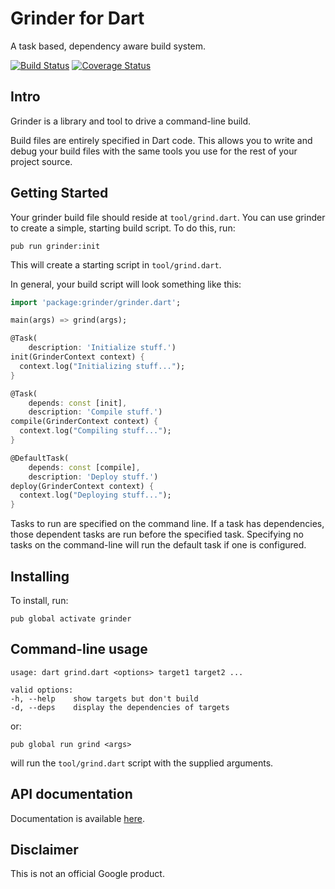 # Grinder for Dart

A task based, dependency aware build system.

[![Build Status](https://travis-ci.org/google/grinder.dart.svg?branch=master)](https://travis-ci.org/google/grinder.dart)
[![Coverage Status](https://img.shields.io/coveralls/google/grinder.dart.svg)](https://coveralls.io/r/google/grinder.dart)

## Intro

Grinder is a library and tool to drive a command-line build.

Build files are entirely specified in Dart code. This allows you to write and
debug your build files with the same tools you use for the rest of your project
source.

## Getting Started

Your grinder build file should reside at `tool/grind.dart`. You can use grinder
to create a simple, starting build script. To do this, run:

    pub run grinder:init

This will create a starting script in `tool/grind.dart`.

In general, your build script will look something like this:

```dart
import 'package:grinder/grinder.dart';

main(args) => grind(args);

@Task(
    description: 'Initialize stuff.')
init(GrinderContext context) {
  context.log("Initializing stuff...");
}

@Task(
    depends: const [init],
    description: 'Compile stuff.')
compile(GrinderContext context) {
  context.log("Compiling stuff...");
}

@DefaultTask(
    depends: const [compile],
    description: 'Deploy stuff.')
deploy(GrinderContext context) {
  context.log("Deploying stuff...");
}
```

Tasks to run are specified on the command line. If a task has dependencies,
those dependent tasks are run before the specified task.  Specifying no tasks 
on the command-line will run the default task if one is configured.

## Installing

To install, run:

    pub global activate grinder

## Command-line usage
    usage: dart grind.dart <options> target1 target2 ...

    valid options:
    -h, --help    show targets but don't build
    -d, --deps    display the dependencies of targets

or:

    pub global run grind <args>

will run the `tool/grind.dart` script with the supplied arguments.

## API documentation

Documentation is available [here](http://www.dartdocs.org/documentation/grinder/latest).

## Disclaimer

This is not an official Google product.
